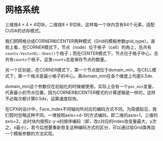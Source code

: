 # 网格系统

三维按$4\times 4\times 4$切块，二维按$8\times 8$切块，这样每一个块内含有64个元素，适配CUDA的访存模式。

我们把网格分成CORNER和CENTER两种模式（Grid的模板参数grid_type）。直观上看，在CORNER模式下，节点（node）位于格子（cell）的角上，总共有`counts-VectorDi::Ones()`个格子；而在CENTER模式下，节点位于格子中心，总共有`counts`个格子。这里`counts`总是保存节点的数量。

另一个区别是，在CORNER模式下，第一个节点就位于domain_min。在CELL模式下，第一个格点是最小格子的中心，离domain_min在各个维度上均差0.5dx.


domain_min这个参数仅在初始化的时候被使用，实际上会有一个`pos_min`变量，代表最小的节点位置，因为CORNER和CENTER模式的计算逻辑是一样的，这样不必每次都计算0.5dx，运算速度较快。

在CPX的设计中，Face_Index不同轴向所对应的编码方式不同。为简便起见，我们暂时忽略这种不同，一律按照axis==d-1的方式编码，即二维的axis=1，三维的axis=2，此时块内按照z-y-x的顺序编码（即，改z对应的index改变量最大，y次之，x最小）。若今后想要重新恢复这种编码方式的区分，可以通过给Grid类再加一个模板参数的方法实现。
